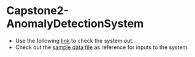 # Capstone2-AnomalyDetectionSystem

- Use the following [link](https://www.google.com/) to check the system out.
- Check out the [sample data file](https://github.com/AayushMandhyan/Capstone2-AnomalyDetectionSystem/blob/master/data.csv) as reference for inputs to the system.
